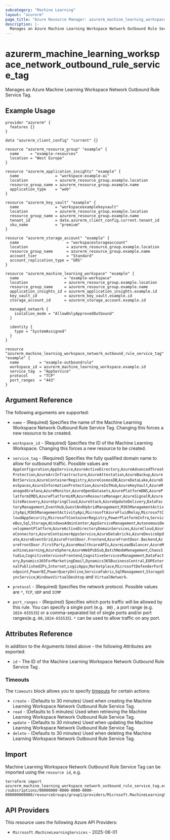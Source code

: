 ```yaml
---
subcategory: "Machine Learning"
layout: "azurerm"
page_title: "Azure Resource Manager: azurerm_machine_learning_workspace_network_outbound_rule_service_tag"
description: |-
  Manages an Azure Machine Learning Workspace Network Outbound Rule Service Tag.
---
```

# azurerm_machine_learning_workspace_network_outbound_rule_service_tag

Manages an Azure Machine Learning Workspace Network Outbound Rule Service Tag.


## Example Usage

```hcl
provider "azurerm" {
  features {}
}

data "azurerm_client_config" "current" {}

resource "azurerm_resource_group" "example" {
  name     = "example-resources"
  location = "West Europe"
}

resource "azurerm_application_insights" "example" {
  name                = "workspace-example-ai"
  location            = azurerm_resource_group.example.location
  resource_group_name = azurerm_resource_group.example.name
  application_type    = "web"
}

resource "azurerm_key_vault" "example" {
  name                = "workspaceexamplekeyvault"
  location            = azurerm_resource_group.example.location
  resource_group_name = azurerm_resource_group.example.name
  tenant_id           = data.azurerm_client_config.current.tenant_id
  sku_name            = "premium"
}

resource "azurerm_storage_account" "example" {
  name                     = "workspacestorageaccount"
  location                 = azurerm_resource_group.example.location
  resource_group_name      = azurerm_resource_group.example.name
  account_tier             = "Standard"
  account_replication_type = "GRS"
}

resource "azurerm_machine_learning_workspace" "example" {
  name                    = "example-workspace"
  location                = azurerm_resource_group.example.location
  resource_group_name     = azurerm_resource_group.example.name
  application_insights_id = azurerm_application_insights.example.id
  key_vault_id            = azurerm_key_vault.example.id
  storage_account_id      = azurerm_storage_account.example.id

  managed_network {
    isolation_mode = "AllowOnlyApprovedOutbound"
  }

  identity {
    type = "SystemAssigned"
  }
}

resource "azurerm_machine_learning_workspace_network_outbound_rule_service_tag" "example" {
  name         = "example-outboundrule"
  workspace_id = azurerm_machine_learning_workspace.example.id
  service_tag  = "AppService"
  protocol     = "TCP"
  port_ranges  = "443"
}
```

## Argument Reference

The following arguments are supported:

* `name` - (Required) Specifies the name of the Machine Learning Workspace Network Outbound Rule Service Tag. Changing this forces a new resource to be created.

* `workspace_id` - (Required) Specifies the ID of the Machine Learning Workspace. Changing this forces a new resource to be created.

* `service_tag` - (Required) Specifies the fully qualified domain name to allow for outbound traffic. Possible values are `AppConfiguration`,`AppService`,`AzureActiveDirectory`,`AzureAdvancedThreatProtection`,`AzureArcInfrastructure`,`AzureAttestation`,`AzureBackup`,`AzureBotService`,`AzureContainerRegistry`,`AzureCosmosDB`,`AzureDataLake`,`AzureDevSpaces`,`AzureInformationProtection`,`AzureIoTHub`,`AzureKeyVault`,`AzureManagedGrafana`,`AzureMonitor`,`AzureOpenDatasets`,`AzurePlatformDNS`,`AzurePlatformIMDS`,`AzurePlatformLKM`,`AzureResourceManager`,`AzureSignalR`,`AzureSiteRecovery`,`AzureSpringCloud`,`AzureStack`,`AzureUpdateDelivery`,`DataFactoryManagement`,`EventHub`,`GuestAndHybridManagement`,`M365ManagementActivityApi`,`M365ManagementActivityApi`,`MicrosoftAzureFluidRelay`,`MicrosoftCloudAppSecurity`,`MicrosoftContainerRegistry`,`PowerPlatformInfra`,`ServiceBus`,`Sql`,`Storage`,`WindowsAdminCenter`,`AppServiceManagement`,`AutonomousDevelopmentPlatform`,`AzureActiveDirectoryDomainServices`,`AzureCloud`,`AzureConnectors`,`AzureContainerAppsService`,`AzureDatabricks`,`AzureDeviceUpdate`,`AzureEventGrid`,`AzureFrontDoor.Frontend`,`AzureFrontDoor.Backend`,`AzureFrontDoor.FirstParty`,`AzureHealthcareAPIs`,`AzureLoadBalancer`,`AzureMachineLearning`,`AzureSphere`,`AzureWebPubSub`,`BatchNodeManagement`,`ChaosStudio`,`CognitiveServicesFrontend`,`CognitiveServicesManagement`,`DataFactory`,`Dynamics365ForMarketingEmail`,`Dynamics365BusinessCentral`,`EOPExternalPublishedIPs`,`Internet`,`LogicApps`,`Marketplace`,`MicrosoftDefenderForEndpoint`,`PowerBI`,`PowerQueryOnline`,`ServiceFabric`,`SqlManagement`,`StorageSyncService`,`WindowsVirtualDesktop` and `VirtualNetwork`. 

* `protocol` - (Required) Specifies the network protocol. Possible values are `*`, `TCP`, `UDP` and `ICMP`

* `port_ranges` - (Required) Specifies which ports traffic will be allowed by this rule. You can specify a single port (e.g. ` 80`) ,  a port range  (e.g. `1024-655535`) or a comma-separated list of single ports and/or port ranges(e.g. `80,1024-655535`). `*` can be used to allow traffic on any port.


## Attributes Reference

In addition to the Arguments listed above - the following Attributes are exported:

* `id` - The ID of the Machine Learning Workspace Network Outbound Rule Service Tag .

### Timeouts

The `timeouts` block allows you to specify [timeouts](https://developer.hashicorp.com/terraform/language/resources/configure#define-operation-timeouts) for certain actions:

* `create` - (Defaults to 30 minutes) Used when creating the Machine Learning Workspace Network Outbound Rule Service Tag.
* `read` - (Defaults to 5 minutes) Used when retrieving the Machine Learning Workspace Network Outbound Rule Service Tag.
* `update` - (Defaults to 30 minutes) Used when updating the Machine Learning Workspace Network Outbound Rule Service Tag.
* `delete` - (Defaults to 30 minutes) Used when deleting the Machine Learning Workspace Network Outbound Rule Service Tag.

## Import

Machine Learning Workspace Network Outbound Rule Service Tag can be imported using the `resource id`, e.g.

```shell
terraform import azurerm_machine_learning_workspace_network_outbound_rule_service_tag.example /subscriptions/00000000-0000-0000-0000-000000000000/resourceGroups/group1/providers/Microsoft.MachineLearningServices/workspaces/workspace1/outboundRules/rule1
```

## API Providers
<!-- This section is generated, changes will be overwritten -->
This resource uses the following Azure API Providers:

* `Microsoft.MachineLearningServices` - 2025-06-01
